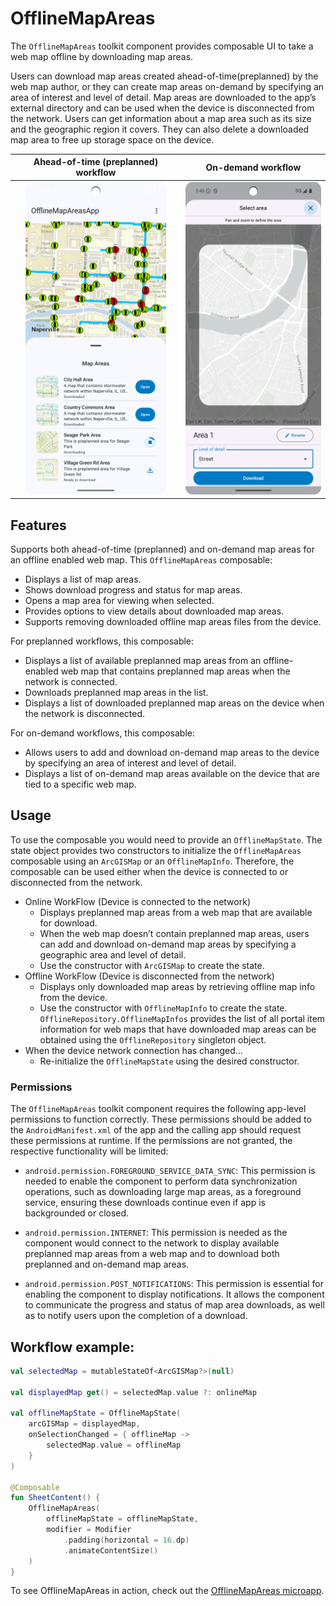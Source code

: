 # OfflineMapAreas

The `OfflineMapAreas` toolkit component provides composable UI to take a web map offline by downloading map areas. 

Users can download map areas created ahead-of-time(preplanned) by the web map author, or they can create map areas on-demand by specifying an area of interest and level of detail. Map areas are downloaded to the app’s external directory and can be used when the device is disconnected from the network. Users can get information about a map area such as its size and the geographic region it covers. They can also delete a downloaded map area to free up storage space on the device.


| Ahead-of-time (preplanned) workflow 	| On-demand workflow 	|
|:---:	|:---:	|
| <img src="preplanned_screenshot.png" height=500> 	| <img src="ondemand_screenshot.png" height=500> 	|

## Features

Supports both ahead-of-time (preplanned) and on-demand map areas for an offline enabled web map. This `OfflineMapAreas` composable:

- Displays a list of map areas.
- Shows download progress and status for map areas.
- Opens a map area for viewing when selected.
- Provides options to view details about downloaded map areas.
- Supports removing downloaded offline map areas files from the device.

For preplanned workflows, this composable:
- Displays a list of available preplanned map areas from an offline-enabled web map that contains preplanned map areas when the network is connected.
- Downloads preplanned map areas in the list.
- Displays a list of downloaded preplanned map areas on the device when the network is disconnected.

For on-demand workflows, this composable:
- Allows users to add and download on-demand map areas to the device by specifying an area of interest and level of detail.
- Displays a list of on-demand map areas available on the device that are tied to a specific web map.

## Usage

To use the composable you would need to provide an `OfflineMapState`. The state object provides two constructors to initialize the `OfflineMapAreas` composable using an `ArcGISMap` or an `OfflineMapInfo`. Therefore, the composable can be used either when the device is connected to or disconnected from the network.

- Online WorkFlow (Device is connected to the network)
  - Displays preplanned map areas from a web map that are available for download.
  - When the web map doesn’t contain preplanned map areas, users can add and download on-demand map areas by specifying a geographic area and level of detail.
  - Use the constructor with `ArcGISMap` to create the state.
- Offline WorkFlow (Device is disconnected from the network)
  - Displays only downloaded map areas by retrieving offline map info from the device.
  - Use the constructor with `OfflineMapInfo` to create the state. `OfflineRepository.OfflineMapInfos` provides the list of all portal item information for web maps that have downloaded map areas can be obtained using the `OfflineRepository` singleton object. 
- When the device network connection has changed…
  - Re-initialize the `OfflineMapState` using the desired constructor.

### Permissions 

The `OfflineMapAreas` toolkit component requires the following app-level permissions to function correctly. These permissions should be added to the `AndroidManifest.xml` of the app and the calling app should request these permissions at runtime. If the permissions are not granted, the respective functionality will be limited:

- `android.permission.FOREGROUND_SERVICE_DATA_SYNC`: This permission is needed to enable the  component to perform data synchronization operations, such as downloading large map areas, as a foreground service, ensuring these downloads continue even if app is backgrounded or closed.

- `android.permission.INTERNET`: This permission is needed as the component would connect to the network to display available preplanned map areas from a web map and to download both preplanned and on-demand map areas.

- `android.permission.POST_NOTIFICATIONS`: This permission is essential for enabling the component to display notifications. It allows the component to communicate the progress and status of map area downloads, as well as to notify users upon the completion of a download.

## Workflow example:
```kotlin
val selectedMap = mutableStateOf<ArcGISMap?>(null)

val displayedMap get() = selectedMap.value ?: onlineMap

val offlineMapState = OfflineMapState(
    arcGISMap = displayedMap,
    onSelectionChanged = { offlineMap ->
        selectedMap.value = offlineMap
    }
)

@Composable
fun SheetContent() {
    OfflineMapAreas(
        offlineMapState = offlineMapState,
        modifier = Modifier
            .padding(horizontal = 16.dp)
            .animateContentSize()
    )
}
```

To see OfflineMapAreas in action, check out the [OfflineMapAreas microapp](../../microapps/OfflineMapAreasApp).
